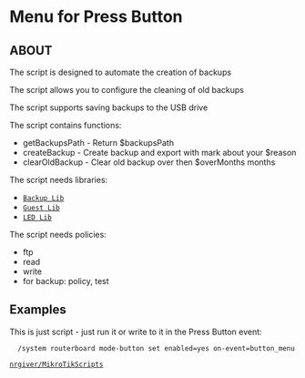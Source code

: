 # Menu for Press Button

## ABOUT

The script is designed to automate the creation of backups

The script allows you to configure the cleaning of old backups

The script supports saving backups to the USB drive

The script contains functions:

 - getBackupsPath - Return $backupsPath
 - createBackup - Create backup and export with mark about your $reason
 - clearOldBackup - Clear old backup over then $overMonths months
 
The script needs libraries:

 - [`Backup Lib`](https://github.com/nrgiver/MikroTikScripts/tree/master/Backup%20Lib)
 - [`Guest Lib`](https://github.com/nrgiver/MikroTikScripts/tree/master/Guest%20Lib)
 - [`LED Lib`](https://github.com/nrgiver/MikroTikScripts/tree/master/LED%20Lib)
 
The script needs policies:

 - ftp
 - read
 - write
 - for backup: policy, test
 
## Examples

This is just script - just run it or write to it in the Press Button event:

      /system routerboard mode-button set enabled=yes on-event=button_menu

[`nrgiver/MikroTikScripts`](https://github.com/nrgiver/MikroTikScripts)